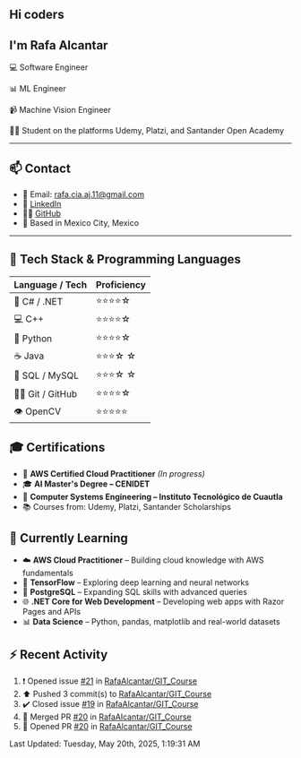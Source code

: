 ## Hi coders
## I'm Rafa Alcantar


💻 Software Engineer

📊 ML Engineer

📹 Machine Vision Engineer

👨‍💻 Student on the platforms Udemy, Platzi, and Santander Open Academy

---
## 📫 Contact

- 📧 Email: [rafa.cia.aj.11@gmail.com](mailto:rafa.cia.aj.11@gmail.com)  
- 💼 [LinkedIn](https://www.linkedin.com/in/rafael-alcantar-juarez/)  
- 🧑‍💻 [GitHub](https://github.com/RafaAlcantar)  
- 📍 Based in Mexico City, Mexico

---
## 🧰 Tech Stack & Programming Languages

| Language / Tech   |  Proficiency   |
|-------------------|----------------|
| 🎯 C# / .NET      | ⭐⭐⭐⭐☆   |
| 💻 C++            | ⭐⭐⭐⭐☆   |
| 🐍 Python         | ⭐⭐⭐⭐☆   |
| ☕ Java           | ⭐⭐⭐☆ ☆   |
| 💾 SQL / MySQL    | ⭐⭐⭐☆ ☆   |
| 🧑‍💻 Git / GitHub   | ⭐⭐⭐⭐☆   |
| 👁️ OpenCV         | ⭐⭐⭐⭐⭐  |


## 🎓 Certifications

- 📜 **AWS Certified Cloud Practitioner** *(In progress)*  
- 🎓 **AI Master's Degree – CENIDET**  
- 📘 **Computer Systems Engineering – Instituto Tecnológico de Cuautla**  
- 📚 Courses from: Udemy, Platzi, Santander Scholarships

## 🧪 Currently Learning

- ☁️ **AWS Cloud Practitioner** – Building cloud knowledge with AWS fundamentals  
- 🤖 **TensorFlow** – Exploring deep learning and neural networks  
- 🐘 **PostgreSQL** – Expanding SQL skills with advanced queries  
- 🌐 **.NET Core for Web Development** – Developing web apps with Razor Pages and APIs  
- 📊 **Data Science** – Python, pandas, matplotlib and real-world datasets

## :zap: Recent Activity
<!--RECENT_ACTIVITY:start-->
1. ❗️ Opened issue [#21](https://github.com/RafaAlcantar/GIT_Course/issues/21) in [RafaAlcantar/GIT_Course](https://github.com/RafaAlcantar/GIT_Course)
2. ⬆️ Pushed 3 commit(s) to [RafaAlcantar/GIT_Course](https://github.com/RafaAlcantar/GIT_Course)
3. ✔️ Closed issue [#19](https://github.com/RafaAlcantar/GIT_Course/issues/19) in [RafaAlcantar/GIT_Course](https://github.com/RafaAlcantar/GIT_Course)
4. 🎉 Merged PR [#20](https://github.com/RafaAlcantar/GIT_Course/pull/20) in [RafaAlcantar/GIT_Course](https://github.com/RafaAlcantar/GIT_Course)
5. 💪 Opened PR [#20](https://github.com/RafaAlcantar/GIT_Course/pull/20) in [RafaAlcantar/GIT_Course](https://github.com/RafaAlcantar/GIT_Course)
<!--RECENT_ACTIVITY:end-->
<!--RECENT_ACTIVITY:last_update-->
Last Updated: Tuesday, May 20th, 2025, 1:19:31 AM
<!--RECENT_ACTIVITY:last_update_end-->

